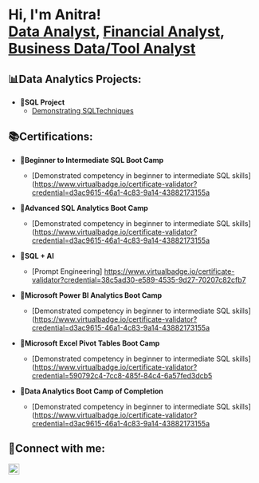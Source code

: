 <h1>Hi, I'm Anitra! <br/><a 
href="https://www.linkedin.com/in/anitra-harper/"> Data Analyst</a>, <a
href=>Financial Analyst</a>, <a
href=>Business Data/Tool Analyst</a></h1>

<h2>📊Data Analytics Projects:</h2>

- <b>💾SQL Project</b>
  - [Demonstrating SQLTechniques](https://github.com/aeharper2001/SQL_Techniques/edit/main/README.md)


<h2>📚Certifications:</h2>

- <b>📜Beginner to Intermediate SQL Boot Camp</b>
  - [Demonstrated competency in beginner to intermediate SQL skills] (https://www.virtualbadge.io/certificate-validator?credential=d3ac9615-46a1-4c83-9a14-43882173155a

- <b>📜Advanced SQL Analytics Boot Camp</b>
  - [Demonstrated competency in beginner to intermediate SQL skills] (https://www.virtualbadge.io/certificate-validator?credential=d3ac9615-46a1-4c83-9a14-43882173155a

- <b>📜SQL + AI</b>
  - [Prompt Engineering] https://www.virtualbadge.io/certificate-validator?credential=38c5ad30-e589-4535-9d27-70207c82cfb7

- <b>📜Microsoft Power BI Analytics Boot Camp</b>
  - [Demonstrated competency in beginner to intermediate SQL skills] (https://www.virtualbadge.io/certificate-validator?credential=d3ac9615-46a1-4c83-9a14-43882173155a

- <b>📜Microsoft Excel Pivot Tables Boot Camp</b>
  - [Demonstrated competency in beginner to intermediate SQL skills] (https://www.virtualbadge.io/certificate-validator?credential=590792c4-7cc8-485f-84c4-6a57fed3dcb5

- <b>📜Data Analytics Boot Camp of Completion</b>
  - [Demonstrated competency in beginner to intermediate SQL skills] (https://www.virtualbadge.io/certificate-validator?credential=d3ac9615-46a1-4c83-9a14-43882173155a

<h2>📱Connect with me:</h2>
<a href="https://www.linkedin.com/in/anitra-harper/" target="_blank">
  <img align="left" alt="Anitra Harper" width="22px" src="https://cdn.jsdelivr.net/npm/simple-icons@v3/icons/linkedin.svg" />
</a>
